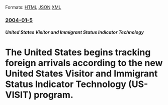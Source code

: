 
Formats: [HTML](/news/2004/01/5/the-united-states-begins-tracking-foreign-arrivals-according-to-the-new-united-states-visitor-and-immigrant-status-indicator-technology-us.html)  [JSON](/news/2004/01/5/the-united-states-begins-tracking-foreign-arrivals-according-to-the-new-united-states-visitor-and-immigrant-status-indicator-technology-us.json)  [XML](/news/2004/01/5/the-united-states-begins-tracking-foreign-arrivals-according-to-the-new-united-states-visitor-and-immigrant-status-indicator-technology-us.xml)  

### [2004-01-5](/news/2004/01/5/index.md)

##### United States Visitor and Immigrant Status Indicator Technology
#  The United States begins tracking foreign arrivals according to the new United States Visitor and Immigrant Status Indicator Technology (US-VISIT) program.



